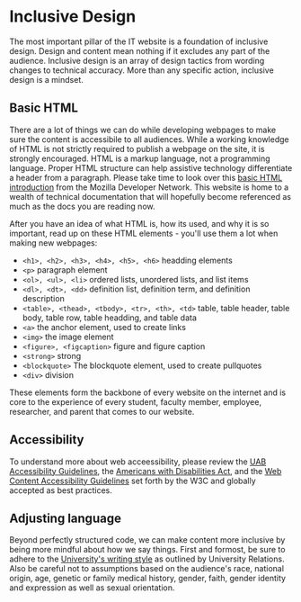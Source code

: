 # Inclusive Design

The most important pillar of the IT website is a foundation of inclusive design. Design and content mean nothing if it excludes any part of the audience. Inclusive design is an array of design tactics from wording changes to technical accuracy. More than any specific action, inclusive design is a mindset.

## Basic HTML

There are a lot of things we can do while developing webpages to make sure the content is accessibile to all audiences. While a working knowledge of HTML is not strictly required to publish a webpage on the site, it is strongly encouraged. HTML is a markup language, not a programming language. Proper HTML structure can help assistive technology differentiate a header from a paragraph. Please take time to look over this [basic HTML introduction](https://developer.mozilla.org/en-US/docs/Learn/Getting_started_with_the_web/HTML_basics) from the Mozilla Developer Network. This website is home to a wealth of technical documentation that will hopefully become referenced as much as the docs you are reading now.

After you have an idea of what HTML is, how its used, and why it is so important, read up on these HTML elements - you'll use them a lot when making new webpages:

* `<h1>, <h2>, <h3>, <h4>, <h5>, <h6>` headding elements
* `<p>` paragraph element
* `<ol>, <ul>, <li>` ordered lists, unordered lists, and list items
* `<dl>, <dt>, <dd>` definition list, definition term, and definition description
* `<table>, <thead>, <tbody>, <tr>, <th>, <td>` table, table header, table body, table row, table headding, and table data
* `<a>` the anchor element, used to create links
* `<img>` the image element
* `<figure>, <figcaption>` figure and figure caption
* `<strong>` strong
* `<blockquote>` The blockquote element, used to create pullquotes
* `<div>` division

These elements form the backbone of every website on the internet and is core to the experience of every student, faculty member, employee, researcher, and parent that comes to our website.

## Accessibility

To understand more about web acceessibility, please review the [UAB Accessibility Guidelines](https://www.uab.edu/toolkit/web/accessibility), the [Americans with Disabilities Act](https://www.ada.gov/), and the [Web Content Accessibility Guidelines](https://www.w3.org/WAI/standards-guidelines/wcag/) set forth by the W3C and globally accepted as best practices.

## Adjusting language

Beyond perfectly structured code, we can make content more inclusive by being more mindful about how we say things. First and formost, be sure to adhere to the [University's writing style](https://www.uab.edu/toolkit/brand-basics/voice/style-guide) as outlined by University Relations. Also be careful not to assumptions based on the audience's race, national origin, age, genetic or family medical history, gender, faith, gender identity and expression as well as sexual orientation.
